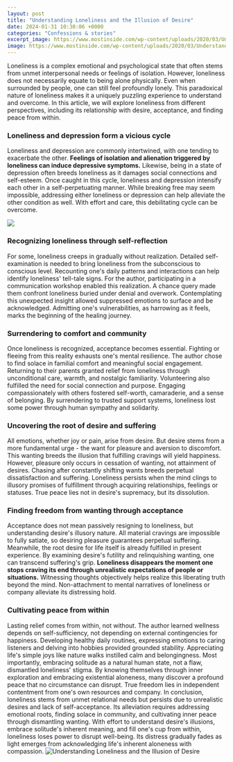 ```yaml
---
layout: post
title: "Understanding Loneliness and the Illusion of Desire"
date: 2024-01-31 10:30:06 +0000
categories: "Confessions & stories"
excerpt_image: https://www.mostinside.com/wp-content/uploads/2020/03/Understanding-Loneliness-through-Quotes-1-1024x1024.png
image: https://www.mostinside.com/wp-content/uploads/2020/03/Understanding-Loneliness-through-Quotes-1-1024x1024.png
---
```


Loneliness is a complex emotional and psychological state that often stems from unmet interpersonal needs or feelings of isolation. However, loneliness does not necessarily equate to being alone physically. Even when surrounded by people, one can still feel profoundly lonely. This paradoxical nature of loneliness makes it a uniquely puzzling experience to understand and overcome. In this article, we will explore loneliness from different perspectives, including its relationship with desire, acceptance, and finding peace from within. 
### Loneliness and depression form a vicious cycle
Loneliness and depression are commonly intertwined, with one tending to exacerbate the other. **Feelings of isolation and alienation triggered by loneliness can induce depressive symptoms.** Likewise, being in a state of depression often breeds loneliness as it damages social connections and self-esteem. Once caught in this cycle, loneliness and depression intensify each other in a self-perpetuating manner. While breaking free may seem impossible, addressing either loneliness or depression can help alleviate the other condition as well. With effort and care, this debilitating cycle can be overcome.

![](https://jedfoundation.org/wp-content/uploads/2021/06/Understanding-Loneliness-2048x1365.jpg)
### Recognizing loneliness through self-reflection  
For some, loneliness creeps in gradually without realization. Detailed self-examination is needed to bring loneliness from the subconscious to conscious level. Recounting one's daily patterns and interactions can help identify loneliness' tell-tale signs. For the author, participating in a communication workshop enabled this realization. A chance query made them confront loneliness buried under denial and overwork. Contemplating this unexpected insight allowed suppressed emotions to surface and be acknowledged. Admitting one's vulnerabilities, as harrowing as it feels, marks the beginning of the healing journey.
### Surrendering to comfort and community
Once loneliness is recognized, acceptance becomes essential. Fighting or fleeing from this reality exhausts one's mental resilience. The author chose to find solace in familial comfort and meaningful social engagement. Returning to their parents granted relief from loneliness through unconditional care, warmth, and nostalgic familiarity. Volunteering also fulfilled the need for social connection and purpose. Engaging compassionately with others fostered self-worth, camaraderie, and a sense of belonging. By surrendering to trusted support systems, loneliness lost some power through human sympathy and solidarity.  
### Uncovering the root of desire and suffering  
All emotions, whether joy or pain, arise from desire. But desire stems from a more fundamental urge - the want for pleasure and aversion to discomfort. This wanting breeds the illusion that fulfilling cravings will yield happiness. However, pleasure only occurs in cessation of wanting, not attainment of desires. Chasing after constantly shifting wants breeds perpetual dissatisfaction and suffering. Loneliness persists when the mind clings to illusory promises of fulfillment through acquiring relationships, feelings or statuses. True peace lies not in desire's supremacy, but its dissolution. 
### Finding freedom from wanting through acceptance
Acceptance does not mean passively resigning to loneliness, but understanding desire's illusory nature. All material cravings are impossible to fully satiate, so desiring pleasure guarantees perpetual suffering. Meanwhile, the root desire for life itself is already fulfilled in present experience. By examining desire's futility and relinquishing wanting, one can transcend suffering's grip. **Loneliness disappears the moment one stops craving its end through unrealistic expectations of people or situations.** Witnessing thoughts objectively helps realize this liberating truth beyond the mind. Non-attachment to mental narratives of loneliness or company alleviate its distressing hold.
### Cultivating peace from within  
Lasting relief comes from within, not without. The author learned wellness depends on self-sufficiency, not depending on external contingencies for happiness. Developing healthy daily routines, expressing emotions to caring listeners and delving into hobbies provided grounded stability. Appreciating life's simple joys like nature walks instilled calm and belongingness. Most importantly, embracing solitude as a natural human state, not a flaw, dismantled loneliness' stigma. By knowing themselves through inner exploration and embracing existential aloneness, many discover a profound peace that no circumstance can disrupt. True freedom lies in independent contentment from one's own resources and company.
In conclusion, loneliness stems from unmet relational needs but persists due to unrealistic desires and lack of self-acceptance. Its alleviation requires addressing emotional roots, finding solace in community, and cultivating inner peace through dismantling wanting. With effort to understand desire's illusions, embrace solitude's inherent meaning, and fill one's cup from within, loneliness loses power to disrupt well-being. Its distress gradually fades as light emerges from acknowledging life's inherent aloneness with compassion.
![Understanding Loneliness and the Illusion of Desire](https://www.mostinside.com/wp-content/uploads/2020/03/Understanding-Loneliness-through-Quotes-1-1024x1024.png)